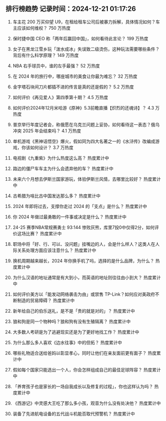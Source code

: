 
## 排行榜趋势 记录时间：2024-12-21 01:17:26
  
  1. 车主花 200 万买仰望 U9，在租给租车公司后被暴力拆解，具体情况如何？车主应该如何维权？ 750 万热度
    
  2. 保时捷中国 CEO 称「两年后赢回中国」，如何看待此言论？ 199 万热度
    
  3. 女子在黑龙江雪乡玩「泼水成冰」失误致二级烫伤，这种玩法需要哪些条件？背后有什么科学原理？ 149 万热度
    
  4. NBA 右手球员中，谁的左手最强？ 52 万热度
    
  5. 在 2024 年的旅行中，哪座城市的美食让你最为难忘？ 32 万热度
    
  6. 金字塔石块间刀片都插不进的传言是真的还是假的？ 5.2 万热度
    
  7. 如何评价《再见爱人》第四季第十期？ 4.5 万热度
    
  8. 如何评价2024年12月米哈游《原神》5.3前瞻直播【炽烈的还魂诗】？ 4.3 万热度
    
  9. 普京举行年度记者会，称俄愿在乌克兰问题上妥协，如何看待这一表态？俄乌冲突 2025 年会结束吗？ 4.1 万热度
    
  10. 单机游戏《黑神话悟空》爆火，假如同为四大名著之一的《水浒传》改编成游戏，你该如何设计？ 3.7 万热度
    
  11. 电视剧《九重紫》为什么热度这么高？ 热度累计中
    
  12. 路边的僵尸车车主为什么会遗弃他的车？ 热度累计中
    
  13. 未来六个月想去伊斯兰国家游玩，体验伊斯兰风情，去哪里比较好？ 热度累计中
    
  14. 古希腊为啥比古中国发达那么多？ 热度累计中
    
  15. 2024 年即将过去，支撑你走过 2024 的「支点」是什么？ 热度累计中
    
  16. 你 2024 年做过最勇敢的一件事或决定是什么？ 热度累计中
    
  17. 24-25 赛季NBA常规赛勇士 93:144 惨败灰熊，库里7投0中仅得2分，如何评价这场比赛？ 热度累计中
    
  18. 职场中将「好、行、可以、没问题」挂嘴边的人，会是什么样人？这类人在人际关系处理方面应该注意什么？ 热度累计中
    
  19. 换机周期越来越长，2024 年你换手机了吗，选择的是什么品牌，为什么？ 热度累计中
    
  20. 为什么汉语的地址通常是有大到小，而英语的地址则往往由小到大？ 热度累计中
    
  21. 如何评价美方以「能发动网络袭击为由」或禁售 TP-Link？如何应对美政府不断制造的贸易障碍？ 热度累计中
    
  22. 新年给自己的伯乐送礼，是不是「贵的就是对的」？ 热度累计中
    
  23. 狼和狗是同一个物种吗？狼和狗有没有生殖隔离？ 热度累计中
    
  24. 大多数人考研是为了逃避现实还是为了更好地找工作？ 热度累计中
    
  25. 为什么那么多人喜欢《边水往事》中的但拓？ 热度累计中
    
  26. 哪些礼物适合送给爸妈以彰显孝心，同时让他们在亲友面前更有面子？ 热度累计中
    
  27. 假如每个国家只能选出一个人，你会怎样组成自己的最佳足球阵容？ 热度累计中
    
  28. 「养育孩子也是家长的一场自我成长以及修复的过程」，你也这样认为吗？ 热度累计中
    
  29. 《西游记》中灵感大王吃了那么多小孩，观音为什么没有处决他？ 热度累计中
    
  30. 装备了先进航电设备的五代战斗机能否取代预警机？ 热度累计中
    